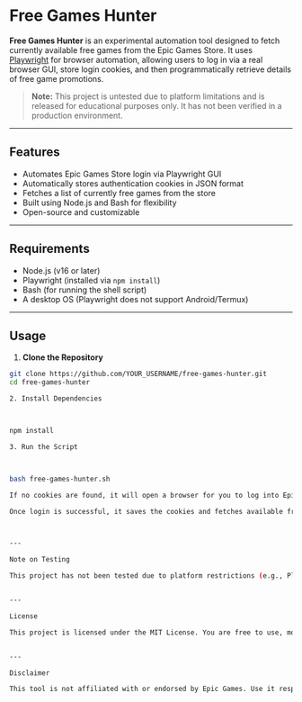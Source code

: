 # Free Games Hunter

**Free Games Hunter** is an experimental automation tool designed to fetch currently available free games from the Epic Games Store. It uses [Playwright](https://playwright.dev/) for browser automation, allowing users to log in via a real browser GUI, store login cookies, and then programmatically retrieve details of free game promotions.

> **Note:** This project is untested due to platform limitations and is released for educational purposes only. It has not been verified in a production environment.

---

## Features

- Automates Epic Games Store login via Playwright GUI
- Automatically stores authentication cookies in JSON format
- Fetches a list of currently free games from the store
- Built using Node.js and Bash for flexibility
- Open-source and customizable

---

## Requirements

- Node.js (v16 or later)
- Playwright (installed via `npm install`)
- Bash (for running the shell script)
- A desktop OS (Playwright does not support Android/Termux)

---

## Usage

1. **Clone the Repository**

```bash
git clone https://github.com/YOUR_USERNAME/free-games-hunter.git
cd free-games-hunter

2. Install Dependencies



npm install

3. Run the Script



bash free-games-hunter.sh

If no cookies are found, it will open a browser for you to log into Epic Games.

Once login is successful, it saves the cookies and fetches available free games.



---

Note on Testing

This project has not been tested due to platform restrictions (e.g., Playwright not supporting Android). It is uploaded as-is for contribution, feedback, and educational exploration.


---

License

This project is licensed under the MIT License. You are free to use, modify, and distribute it with attribution.


---

Disclaimer

This tool is not affiliated with or endorsed by Epic Games. Use it responsibly and ensure you follow their terms of service.




